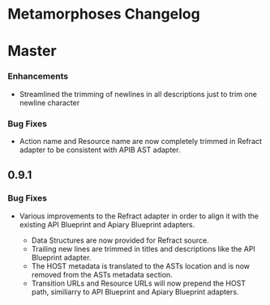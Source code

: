 # Metamorphoses Changelog

# Master

### Enhancements

- Streamlined the trimming of newlines in all descriptions just to trim one newline character

### Bug Fixes

- Action name and Resource name are now completely trimmed in Refract adapter to be consistent with APIB AST adapter.

## 0.9.1

### Bug Fixes

- Various improvements to the Refract adapter in order to align it with the
  existing API Blueprint and Apiary Blueprint adapters.

  - Data Structures are now provided for Refract source.
  - Trailing new lines are trimmed in titles and descriptions like the API
    Blueprint adapter.
  - The HOST metadata is translated to the ASTs location and is now
    removed from the ASTs metadata section.
  - Transition URLs and Resource URLs will now prepend the HOST path,
    similiarry to API Blueprint and Apiary Blueprint adapters.
